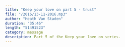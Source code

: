 ```yaml
---
title: "Keep your love on part 5 - trust"
file: "/2016/13-11-2016.mp3"
author: "Heath Van Staden"
duration: "35:46"
length: "51491523"
category: message
description: Part 5 of the Keep your love on series.
---
```

